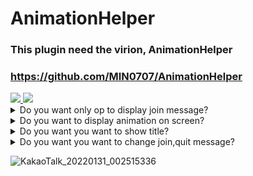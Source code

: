 <h1>AnimationHelper</h1>

### This plugin need the virion, AnimationHelper
### https://github.com/MIN0707/AnimationHelper


<a href="https://www.php.net">
    <img src="https://img.shields.io/badge/PHP-777BB4?style=flat&logo=PHP&logoColor=white">
</a>

<a href="https://github.com/pmmp/Pocketmine-MP">
    <img src="https://img.shields.io/badge/PMMP-gray?style=flat">
</a>

<details>
<summary>Do you want only op to display join message?</summary>
<div markdown="1">
if you want only op to display join message,
Change $only_op to true
if you don't want
Change $only_op to false
https://github.com/MIN0707/JoinEffect/blob/main/src/MIN/JoinEffect/JoinEffect.php#L15
</div>
</details>
    
<details>
<summary>Do you want to display animation on screen?</summary>
<div markdown="2">
if you want to display animation on screen,
Change $screen_effect to true
if you don't want
Change $screen_effect to false
https://github.com/MIN0707/JoinEffect/blob/main/src/MIN/JoinEffect/JoinEffect.php#L25
  
if you want to change animation,
change $id to number
https://github.com/MIN0707/JoinEffect/blob/main/src/MIN/JoinEffect/JoinEffect.php#L27
</div>
</details>

<details>
<summary>Do you want you want to show title?</summary>
<div markdown="3">
if you want to show title,
Change $show_title to true
if you don't want
Change $show_title to false
https://github.com/MIN0707/JoinEffect/blob/main/src/MIN/JoinEffect/JoinEffect.php#L29
  
if you want change title message
Change $title and $subtitle
  https://github.com/MIN0707/JoinEffect/blob/main/src/MIN/JoinEffect/JoinEffect.php#L31
  https://github.com/MIN0707/JoinEffect/blob/main/src/MIN/JoinEffect/JoinEffect.php#L33
- (닉네임) is player name
</div>
</details>


<details>
<summary>Do you want you want to change join,quit message?</summary>
<div markdown="4">
if you want to change join,quit message,
Change them.
https://github.com/MIN0707/JoinEffect/blob/main/src/MIN/JoinEffect/JoinEffect.php#L17
https://github.com/MIN0707/JoinEffect/blob/main/src/MIN/JoinEffect/JoinEffect.php#L19
https://github.com/MIN0707/JoinEffect/blob/main/src/MIN/JoinEffect/JoinEffect.php#L21
https://github.com/MIN0707/JoinEffect/blob/main/src/MIN/JoinEffect/JoinEffect.php#L23
</div>
</details>

![KakaoTalk_20220131_002515336](https://user-images.githubusercontent.com/61784655/153562823-83a68689-8399-42bb-833e-e54ca17d1594.jpg)

    
